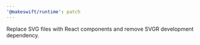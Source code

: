 ```yaml
---
'@makeswift/runtime': patch
---
```


Replace SVG files with React components and remove SVGR development dependency.
